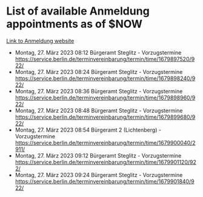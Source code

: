 # List of available Anmeldung appointments as of $NOW
[Link to Anmeldung website](https://service.berlin.de/terminvereinbarung/termin/tag.php?termin=1&anliegen[]=120686&dienstleisterlist=122210,122217,327316,122219,327312,122227,327314,122231,327346,122243,327348,122254,122252,329742,122260,329745,122262,329748,122271,327278,122273,327274,122277,327276,330436,122280,327294,122282,327290,122284,327292,122291,327270,122285,327266,122286,327264,122296,327268,150230,329760,122297,327286,122294,327284,122312,329763,122314,329775,122304,327330,122311,327334,122309,327332,317869,122281,327352,122279,329772,122283,122276,327324,122274,327326,122267,329766,122246,327318,122251,327320,122257,327322,122208,327298,122226,327300&herkunft=http%3A%2F%2Fservice.berlin.de%2Fdienstleistung%2F120686%2F)
- Montag, 27. März 2023 08:12 Bürgeramt Steglitz - Vorzugstermine https://service.berlin.de/terminvereinbarung/termin/time/1679897520/922/
- Montag, 27. März 2023 08:24 Bürgeramt Steglitz - Vorzugstermine https://service.berlin.de/terminvereinbarung/termin/time/1679898240/922/
- Montag, 27. März 2023 08:36 Bürgeramt Steglitz - Vorzugstermine https://service.berlin.de/terminvereinbarung/termin/time/1679898960/922/
- Montag, 27. März 2023 08:48 Bürgeramt Steglitz - Vorzugstermine https://service.berlin.de/terminvereinbarung/termin/time/1679899680/922/
- Montag, 27. März 2023 08:54 Bürgeramt 2 (Lichtenberg) - Vorzugstermine https://service.berlin.de/terminvereinbarung/termin/time/1679900040/2911/
- Montag, 27. März 2023 09:12 Bürgeramt Steglitz - Vorzugstermine https://service.berlin.de/terminvereinbarung/termin/time/1679901120/922/
- Montag, 27. März 2023 09:24 Bürgeramt Steglitz - Vorzugstermine https://service.berlin.de/terminvereinbarung/termin/time/1679901840/922/
